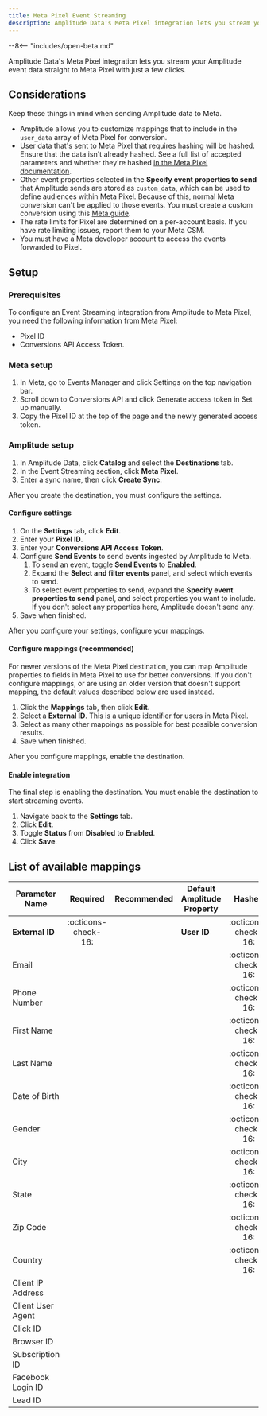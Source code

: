 ```yaml
---
title: Meta Pixel Event Streaming
description: Amplitude Data's Meta Pixel integration lets you stream your Amplitude event data straight to Meta Pixel with just a few clicks.
---
```


--8<-- "includes/open-beta.md"

Amplitude Data's Meta Pixel integration lets you stream your Amplitude event data straight to Meta Pixel with just a few clicks.

## Considerations

Keep these things in mind when sending Amplitude data to Meta.

- Amplitude allows you to customize mappings that to include in the `user_data` array of Meta Pixel for conversion.
- User data that's sent to Meta Pixel that requires hashing will be hashed. Ensure that the data isn't already hashed. See a full list of accepted parameters and whether they're hashed [in the Meta Pixel documentation](https://developers.facebook.com/docs/marketing-api/conversions-api/parameters/customer-information-parameters/).
- Other event properties selected in the **Specify event properties to send** that Amplitude sends are stored as `custom_data`, which can be used to define audiences within Meta Pixel. Because of this, normal Meta conversion can't be applied to those events. You must create a custom conversion using this [Meta guide](https://www.facebook.com/business/help/2375212726097833?id=1205376682832142 "https://www.facebook.com/business/help/2375212726097833?id=1205376682832142").
- The rate limits for Pixel are determined on a per-account basis. If you have rate limiting issues, report them to your Meta CSM.
- You must have a Meta developer account to access the events forwarded to Pixel.

## Setup

### Prerequisites

To configure an Event Streaming integration from Amplitude to Meta Pixel, you need the following information from Meta Pixel:

- Pixel ID
- Conversions API Access Token.

### Meta setup

1. In Meta, go to Events Manager and click Settings on the top navigation bar.
2. Scroll down to Conversions API and click Generate access token in Set up manually.
3. Copy the Pixel ID at the top of the page and the newly generated access token.

### Amplitude setup

1. In Amplitude Data, click **Catalog** and select the **Destinations** tab.
2. In the Event Streaming section, click **Meta Pixel**.
3. Enter a sync name, then click **Create Sync**.

After you create the destination, you must configure the settings.

#### Configure settings

1. On the **Settings** tab, click **Edit**.
2. Enter your **Pixel ID**.
3. Enter your **Conversions API Access Token**.
4. Configure **Send Events** to send events ingested by Amplitude to Meta.
      1. To send an event, toggle **Send Events** to **Enabled**.
      2. Expand the **Select and filter events** panel, and select which events to send.
      3. To select event properties to send, expand the **Specify event properties to send** panel, and select properties you want to include. If you don't select any properties here, Amplitude doesn't send any.
5. Save when finished.

After you configure your settings, configure your mappings.

#### Configure mappings (recommended)

For newer versions of the Meta Pixel destination, you can map Amplitude properties to fields in Meta Pixel to use for better conversions. If you don't configure mappings, or are using an older version that doesn't support mapping, the default values described below are used instead.

1. Click the **Mappings** tab, then click **Edit**.
2. Select a **External ID**. This is a unique identifier for users in Meta Pixel.
3. Select as many other mappings as possible for best possible conversion results.
4. Save when finished.

After you configure mappings, enable the destination.

#### Enable integration

The final step is enabling the destination. You must enable the destination to start streaming events.

1. Navigate back to the **Settings** tab.
2. Click **Edit**.
3. Toggle **Status** from **Disabled** to **Enabled**.
4. Click **Save**.

## List of available mappings

| Parameter Name    | Required              | Recommended | Default Amplitude Property | Hashed                |
|-------------------|:---------------------:|-------------|----------------------------|:---------------------:|
| **External ID**   | :octicons-check-16:   |             | **User ID**                | :octicons-check-16:   |
| Email             |                       |             |                            | :octicons-check-16:   |
| Phone Number      |                       |             |                            | :octicons-check-16:   |
| First Name        |                       |             |                            | :octicons-check-16:   |
| Last Name         |                       |             |                            | :octicons-check-16:   |
| Date of Birth     |                       |             |                            | :octicons-check-16:   |
| Gender            |                       |             |                            | :octicons-check-16:   |
| City              |                       |             |                            | :octicons-check-16:   |
| State             |                       |             |                            | :octicons-check-16:   |
| Zip Code          |                       |             |                            | :octicons-check-16:   |
| Country           |                       |             |                            | :octicons-check-16:   |
| Client IP Address |                       |             |                            |                       |
| Client User Agent |                       |             |                            |                       |
| Click ID          |                       |             |                            |                       |
| Browser ID        |                       |             |                            |                       |
| Subscription ID   |                       |             |                            |                       |
| Facebook Login ID |                       |             |                            |                       |
| Lead ID           |                       |             |                            |                       |
